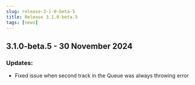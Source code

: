 ```yaml
---
slug: release-3-1-0-beta-5
title: Release 3.1.0-beta.5
tags: [news]
---
```


## 3.1.0-beta.5 - 30 November 2024

### Updates:

- Fixed issue when second track in the Queue was always throwing error
